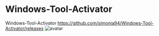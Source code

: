 # Windows-Tool-Activator
Windows-Tool-Activator
https://github.com/simonia94/Windows-Tool-Activator/releases
![avatar](http://seventech.rf.gd/wp-content/uploads/2021/08/Snipaste_2021-08-04_22-18-26.png)
